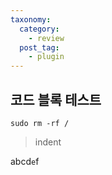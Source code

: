 ```yaml
---
taxonomy:
  category: 
    - review
  post_tag:
    - plugin
---
```


## 코드 블록 테스트

```
sudo rm -rf /
```

> indent

abcd`e`f
